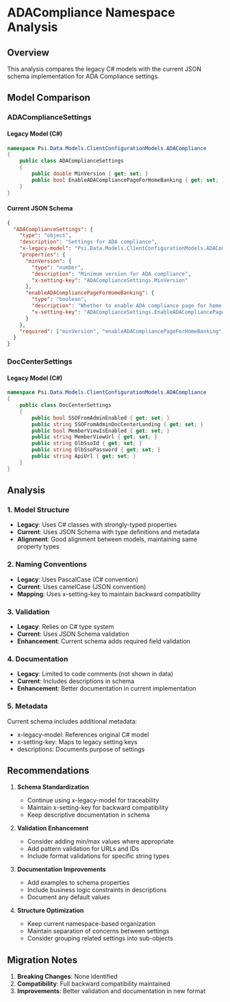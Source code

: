 # ADACompliance Namespace Analysis

## Overview
This analysis compares the legacy C# models with the current JSON schema implementation for ADA Compliance settings.

## Model Comparison

### ADAComplianceSettings

#### Legacy Model (C#)
```csharp
namespace Psi.Data.Models.ClientConfigurationModels.ADACompliance
{
    public class ADAComplianceSettings
    {
        public double MinVersion { get; set; }
        public bool EnableADACompliancePageForHomeBanking { get; set; }
    }
}
```

#### Current JSON Schema
```json
{
  "ADAComplianceSettings": {
    "type": "object",
    "description": "Settings for ADA compliance",
    "x-legacy-model": "Psi.Data.Models.ClientConfigurationModels.ADACompliance.ADAComplianceSettings",
    "properties": {
      "minVersion": {
        "type": "number",
        "description": "Minimum version for ADA compliance",
        "x-setting-key": "ADAComplianceSettings.MinVersion"
      },
      "enableADACompliancePageForHomeBanking": {
        "type": "boolean",
        "description": "Whether to enable ADA compliance page for home banking",
        "x-setting-key": "ADAComplianceSettings.EnableADACompliancePageForHomeBanking"
      }
    },
    "required": ["minVersion", "enableADACompliancePageForHomeBanking"]
  }
}
```

### DocCenterSettings

#### Legacy Model (C#)
```csharp
namespace Psi.Data.Models.ClientConfigurationModels.ADACompliance
{
    public class DocCenterSettings
    {
        public bool SSOFromAdminEnabled { get; set; }
        public string SSOFromAdminDocCenterLanding { get; set; }
        public bool MemberViewIsEnabled { get; set; }
        public string MemberViewUrl { get; set; }
        public string OlbSsoId { get; set; }
        public string OlbSsoPassword { get; set; }
        public string ApiUrl { get; set; }
    }
}
```

## Analysis

### 1. Model Structure
- **Legacy**: Uses C# classes with strongly-typed properties
- **Current**: Uses JSON Schema with type definitions and metadata
- **Alignment**: Good alignment between models, maintaining same property types

### 2. Naming Conventions
- **Legacy**: Uses PascalCase (C# convention)
- **Current**: Uses camelCase (JSON convention)
- **Mapping**: Uses x-setting-key to maintain backward compatibility

### 3. Validation
- **Legacy**: Relies on C# type system
- **Current**: Uses JSON Schema validation
- **Enhancement**: Current schema adds required field validation

### 4. Documentation
- **Legacy**: Limited to code comments (not shown in data)
- **Current**: Includes descriptions in schema
- **Enhancement**: Better documentation in current implementation

### 5. Metadata
Current schema includes additional metadata:
- x-legacy-model: References original C# model
- x-setting-key: Maps to legacy setting keys
- descriptions: Documents purpose of settings

## Recommendations

1. **Schema Standardization**
   - Continue using x-legacy-model for traceability
   - Maintain x-setting-key for backward compatibility
   - Keep descriptive documentation in schema

2. **Validation Enhancement**
   - Consider adding min/max values where appropriate
   - Add pattern validation for URLs and IDs
   - Include format validations for specific string types

3. **Documentation Improvements**
   - Add examples to schema properties
   - Include business logic constraints in descriptions
   - Document any default values

4. **Structure Optimization**
   - Keep current namespace-based organization
   - Maintain separation of concerns between settings
   - Consider grouping related settings into sub-objects

## Migration Notes

1. **Breaking Changes**: None identified
2. **Compatibility**: Full backward compatibility maintained
3. **Improvements**: Better validation and documentation in new format
